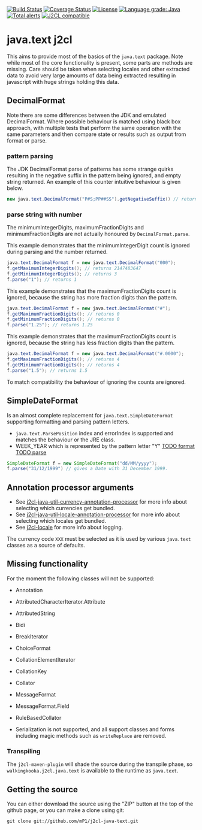 [![Build Status](https://travis-ci.com/mP1/j2cl-java-text.svg?branch=master)](https://travis-ci.com/mP1/j2cl-java-text.svg?branch=master)
[![Coverage Status](https://coveralls.io/repos/github/mP1/j2cl-java-text/badge.svg?branch=master)](https://coveralls.io/github/mP1/j2cl-java-text?branch=master)
[![License](https://img.shields.io/badge/License-Apache%202.0-blue.svg)](https://opensource.org/licenses/Apache-2.0)
[![Language grade: Java](https://img.shields.io/lgtm/grade/java/g/mP1/j2cl-java-text.svg?logo=lgtm&logoWidth=18)](https://lgtm.com/projects/g/mP1/j2cl-java-text/context:java)
[![Total alerts](https://img.shields.io/lgtm/alerts/g/mP1/j2cl-java-text.svg?logo=lgtm&logoWidth=18)](https://lgtm.com/projects/g/mP1/j2cl-java-text/alerts/)
[![J2CL compatible](https://img.shields.io/badge/J2CL-compatible-brightgreen.svg)](https://github.com/mP1/j2cl-central)



# java.text j2cl

This aims to provide most of the basics of the `java.text` package. Note while most of the core functionality is present,
some parts are methods are missing. Care should be taken when selecting locales and other extracted data to avoid
very large amounts of data being extracted resulting in javascript with huge strings holding this data.



## DecimalFormat

Note there are some differences between the JDK and emulated DecimalFormat. Where possible behaviour is matched using black box approach,
with multiple tests that perform the same operation with the same parameters and then compare state or results such as
output from format or parse.



### pattern parsing

The JDK DecimalFormat parse of patterns has some strange quirks resulting in the negative suffix in the pattern being ignored,
and empty string returned. An example of this counter intuitive behaviour is given below.

```java
new java.text.DecimalFormat("P#S;PP##SS").getNegativeSuffix() // returns empty and not SS
```


### parse string with number

The minimumIntegerDigits, maximumFractionDigits and minimumFractionDigits are not actually honoured by `DecimalFormat.parse`.



This example demonstrates that the minimumIntegerDigit count is ignored during parsing and the number returned.

```java
java.text.DecimalFormat f = new java.text.DecimalFormat("000");
f.getMaximumIntegerDigits(); // returns 2147483647
f.getMinimumIntegerDigits(); // returns 3
f.parse("1"); // returns 1

```



This example demonstrates that the maximumFractionDigits count is ignored, because the string has more fraction digits
than the pattern.

```java
java.text.DecimalFormat f = new java.text.DecimalFormat("#");
f.getMaximumFractionDigits(); // returns 0
f.getMinimumFractionDigits(); // returns 0
f.parse("1.25"); // returns 1.25

```


This example demonstrates that the maximumFractionDigits count is ignored, because the string has less fraction digits
than the pattern.

```java
java.text.DecimalFormat f = new java.text.DecimalFormat("#.0000");
f.getMaximumFractionDigits(); // returns 4
f.getMinimumFractionDigits(); // returns 4
f.parse("1.5"); // returns 1.5

```

To match compatibility the behaviour of ignoring the counts are ignored.



## SimpleDateFormat

Is an almost complete replacement for `java.text.SimpleDateFormat` supporting formatting and parsing pattern letters.
 
- `java.text.ParsePosition` index and errorIndex is supported and matches the behaviour or the JRE class.
- WEEK_YEAR which is represented by the pattern letter "Y" [TODO format](https://github.com/mP1/j2cl-java-text/issues/216) [TODO parse](https://github.com/mP1/j2cl-java-text/issues/219)



```java
SimpleDateFormat f = new SimpleDateFormat("dd/MM/yyyy");
f.parse("31/12/1999") // gives a Date with 31 December 1999.
```


## Annotation processor arguments

- See [j2cl-java-util-currency-annotation-processor](https://github.com/mP1/j2cl-java-util-locale-annotation-processor) for more info about selecting which currencies get bundled.
- See [j2cl-java-util-locale-annotation-processor](https://github.com/mP1/j2cl-java-util-locale-annotation-processor) for more info about selecting which locales get bundled.
- See [j2cl-locale](https://github.com/mP1/j2cl-locale) for more info about logging.

The currency code `XXX` must be selected as it is used by various `java.text` classes as a source of defaults.



## Missing functionality

For the moment the following classes will not be supported:

- Annotation
- AttributedCharacterIterator.Attribute
- AttributedString
- Bidi
- BreakIterator

- ChoiceFormat

- CollationElementIterator
- CollationKey
- Collator

- MessageFormat
- MessageFormat.Field

- RuleBasedCollator

- Serialization is not supported, and all support classes and forms including magic methods such as `writeReplace` are removed.


### Transpiling

The `j2cl-maven-plugin` will shade the source during the transpile phase, so `walkingkooka.j2cl.java.text`
is available to the runtime as `java.text`. 



## Getting the source

You can either download the source using the "ZIP" button at the top
of the github page, or you can make a clone using git:

```
git clone git://github.com/mP1/j2cl-java-text.git
```

